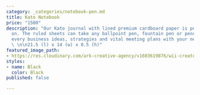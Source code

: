 ```yaml
---
category: _categories/notebook-pen.md
title: Kato Notebook
price: "1500"
description: "Our Kato journal with lined premium cardboard paper is perfect to write
  on. The ruled sheets can take any ballpoint pen, fountain pen or pencils. \n\nExpress
  every business ideas, strategies and vital meeting plans with your new Kato journal.
  \ \n\n21.5 (l) x 14 (w) x 0.5 (h)"
featured_image_path:
- https://res.cloudinary.com/ark-creative-agency/v1603619876/wii-create/uploads/Kato-A5-Jotter-IDEA-56009-BL-NO-LOGO_default_qtlkiy.png
styles:
- name: Black
  color: Black
published: false

---
```

